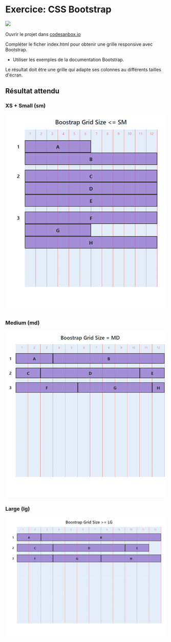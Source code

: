 # Exercice: CSS Bootstrap

[![](https://codesandbox.io/static/img/play-codesandbox.svg)](https://codesandbox.io/s/github/bfritscher/cours-html-exercices/tree/master/CSS_Bootstrap_Grid)

Ouvrir le projet dans [codesanbox.io](https://codesandbox.io/s/github/bfritscher/cours-html-exercices/tree/master/CSS_Bootstrap_Grid)

 Compléter le ficher index.html pour obtenir une grille responsive avec Bootstrap.

- Utiliser les exemples de la documentation Bootstrap.

Le résultat doit être une grille qui adapte ses colonnes au différents tailles d'écran. 

## Résultat attendu
### XS + Small (sm)
![](sm.png)


### Medium (md)
![](md.png)


### Large (lg)
![](lg.png)
